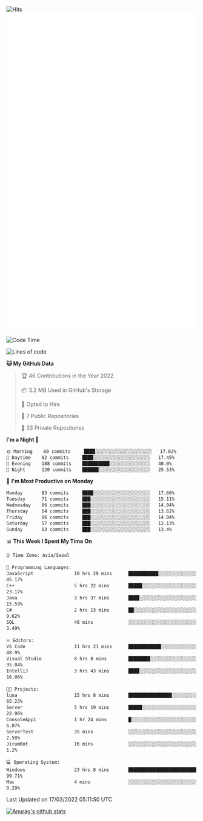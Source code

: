 ![Hits](https://hits.seeyoufarm.com/api/count/incr/badge.svg?url=https%3A%2F%2Fgithub.com%2Fkokose1234&count_bg=%2379C83D&title_bg=%23555555&icon=apple.svg&icon_color=%23E7E7E7&title=hits&edge_flat=false)
<br/>
![Metrics](https://github.com/kokose1234/kokose1234/blob/main/github-metrics.svg)

<!--START_SECTION:waka-->
![Code Time](http://img.shields.io/badge/Code%20Time-579%20hrs%205%20mins-blue)

![Lines of code](https://img.shields.io/badge/From%20Hello%20World%20I%27ve%20Written-2%20Million%20lines%20of%20code-blue)

**🐱 My GitHub Data** 

> 🏆 46 Contributions in the Year 2022
 > 
> 📦 3.2 MB Used in GitHub's Storage 
 > 
> 💼 Opted to Hire
 > 
> 📜 7 Public Repositories 
 > 
> 🔑 33 Private Repositories  
 > 
**I'm a Night 🦉** 

```text
🌞 Morning    80 commits     ████░░░░░░░░░░░░░░░░░░░░░   17.02% 
🌆 Daytime    82 commits     ████░░░░░░░░░░░░░░░░░░░░░   17.45% 
🌃 Evening    188 commits    ██████████░░░░░░░░░░░░░░░   40.0% 
🌙 Night      120 commits    ██████░░░░░░░░░░░░░░░░░░░   25.53%

```
📅 **I'm Most Productive on Monday** 

```text
Monday       83 commits     ████░░░░░░░░░░░░░░░░░░░░░   17.66% 
Tuesday      71 commits     ███░░░░░░░░░░░░░░░░░░░░░░   15.11% 
Wednesday    66 commits     ███░░░░░░░░░░░░░░░░░░░░░░   14.04% 
Thursday     64 commits     ███░░░░░░░░░░░░░░░░░░░░░░   13.62% 
Friday       66 commits     ███░░░░░░░░░░░░░░░░░░░░░░   14.04% 
Saturday     57 commits     ███░░░░░░░░░░░░░░░░░░░░░░   12.13% 
Sunday       63 commits     ███░░░░░░░░░░░░░░░░░░░░░░   13.4%

```


📊 **This Week I Spent My Time On** 

```text
⌚︎ Time Zone: Asia/Seoul

💬 Programming Languages: 
JavaScript               10 hrs 29 mins      ███████████░░░░░░░░░░░░░░   45.17% 
C++                      5 hrs 22 mins       █████░░░░░░░░░░░░░░░░░░░░   23.17% 
Java                     3 hrs 37 mins       ████░░░░░░░░░░░░░░░░░░░░░   15.59% 
C#                       2 hrs 13 mins       ██░░░░░░░░░░░░░░░░░░░░░░░   9.62% 
SQL                      48 mins             ░░░░░░░░░░░░░░░░░░░░░░░░░   3.49%

🔥 Editors: 
VS Code                  11 hrs 21 mins      ████████████░░░░░░░░░░░░░   48.9% 
Visual Studio            8 hrs 8 mins        ████████░░░░░░░░░░░░░░░░░   35.04% 
IntelliJ                 3 hrs 43 mins       ████░░░░░░░░░░░░░░░░░░░░░   16.06%

🐱‍💻 Projects: 
luna                     15 hrs 8 mins       ████████████████░░░░░░░░░   65.23% 
Server                   5 hrs 19 mins       █████░░░░░░░░░░░░░░░░░░░░   22.96% 
ConsoleApp1              1 hr 24 mins        █░░░░░░░░░░░░░░░░░░░░░░░░   6.07% 
ServerTest               35 mins             ░░░░░░░░░░░░░░░░░░░░░░░░░   2.58% 
JirumBot                 16 mins             ░░░░░░░░░░░░░░░░░░░░░░░░░   1.2%

💻 Operating System: 
Windows                  23 hrs 8 mins       █████████████████████████   99.71% 
Mac                      4 mins              ░░░░░░░░░░░░░░░░░░░░░░░░░   0.29%

```


 Last Updated on 17/03/2022 05:11:50 UTC
<!--END_SECTION:waka-->

[![Anurag's github stats](https://github-readme-stats.vercel.app/api?username=kokose1234&theme=dracula)](https://github.com/anuraghazra/github-readme-stats)



	
